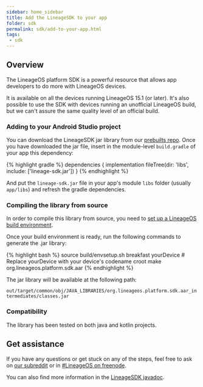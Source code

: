 ```yaml
---
sidebar: home_sidebar
title: Add the LineageSDK to your app
folder: sdk
permalink: sdk/add-to-your-app.html
tags:
 - sdk
---
```


## Overview

The LineageOS platform SDK is a powerful resource that allows app developers to do more with LineageOS devices.

It is available on all the devices running LineageOS 15.1 (or later). It's also
possible to use the SDK with devices running an unofficial LineageOS build, but we can't assure
the same quality level of an official build.

### Adding to your Android Studio project

You can download the LineageSDK jar library from our [prebuilts repo](https://github.com/LineageOS/android_prebuilts_lineage-sdk).
Once you have downloaded the jar file, insert in the module-level `build.gradle` of your app this dependency:

{% highlight gradle %}
dependencies {
    implementation fileTree(dir: 'libs', include: ['lineage-sdk.jar'])
}
{% endhighlight %}

And put the `lineage-sdk.jar` file in your app's module `libs` folder (usually `app/libs`) and refresh the gradle dependencies.

### Compiling the library from source

In order to compile this library from source, you need to [set up a LineageOS build environment](https://wiki.oddsolutions.us/devices/angler/build).

Once your build environment is ready, run the following commands to generate the .jar  library:

{% highlight bash %}
source build/envsetup.sh
breakfast yourDevice    # Replace yourDevice with your device's codename
croot
make org.lineageos.platform.sdk.aar
{% endhighlight %}

The jar library will be available at the following path:

`out/target/common/obj/JAVA_LIBRARIES/org.lineageos.platform.sdk.aar_intermediates/classes.jar`

### Compatibility

The library has been tested on both java and kotlin projects.

## Get assistance

If you have any questions or get stuck on any of the steps, feel free to ask on [our subreddit](https://reddit.com/r/LineageOS) or in
[#LineageOS on freenode](https://webchat.freenode.net/?channels=LineageOS).

You can also find more information in the [LineageSDK javadoc](https://lineageos.github.io/android_lineage-sdk).
